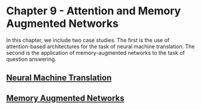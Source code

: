 # Chapter 9 - Attention and Memory Augmented Networks
In this chapter, we include two case studies. The first is the use of attention-based architectures for the task of neural machine translation. The second is the application of memory-augmented networks to the task of question answering.

## [Neural Machine Translation](NMT)

## [Memory Augmented Networks](QA)

